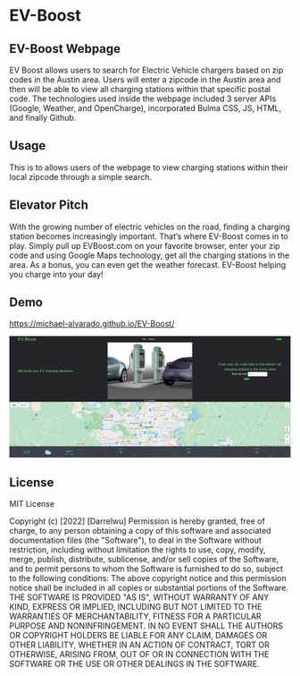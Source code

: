 # EV-Boost
 
## EV-Boost Webpage
 
EV Boost allows users to search for Electric Vehicle chargers based on zip codes in the Austin area. Users will enter a zipcode in the Austin area and then will be able to view all charging stations within that specific postal code. The technologies used inside the webpage included 3 server APIs (Google, Weather, and OpenCharge), incorporated Bulma CSS, JS, HTML, and finally Github.

## Usage
This is to allows users of the webpage to view charging stations within their local zipcode through a simple search. 

## Elevator Pitch

With the growing number of electric vehicles on the road, finding a 
charging station becomes increasingly important.
That’s where EV-Boost comes in to play. Simply pull up EVBoost.com 
on your favorite browser, enter your zip code and using Google Maps 
technology, get all the charging stations in the area. As a bonus, you 
can even get the weather forecast. EV-Boost helping you charge into 
your day!
 
## Demo
https://michael-alvarado.github.io/EV-Boost/

<img src="./assets/images/website_image.jpg">



## License
 
MIT License
 
Copyright (c) [2022] [Darrelwu]
Permission is hereby granted, free of charge, to any person obtaining a copy of this software and associated documentation files (the "Software"), to deal in the Software without restriction, including without limitation the rights to use, copy, modify, merge, publish, distribute, sublicense, and/or sell copies of the Software, and to permit persons to whom the Software is furnished to do so, subject to the following conditions:
The above copyright notice and this permission notice shall be included in all copies or substantial portions of the Software.
THE SOFTWARE IS PROVIDED "AS IS", WITHOUT WARRANTY OF ANY KIND, EXPRESS OR IMPLIED, INCLUDING BUT NOT LIMITED TO THE WARRANTIES OF MERCHANTABILITY, FITNESS FOR A PARTICULAR PURPOSE AND NONINFRINGEMENT. IN NO EVENT SHALL THE AUTHORS OR COPYRIGHT HOLDERS BE LIABLE FOR ANY CLAIM, DAMAGES OR OTHER LIABILITY, WHETHER IN AN ACTION OF CONTRACT, TORT OR OTHERWISE, ARISING FROM, OUT OF OR IN CONNECTION WITH THE SOFTWARE OR THE USE OR OTHER DEALINGS IN THE SOFTWARE.
